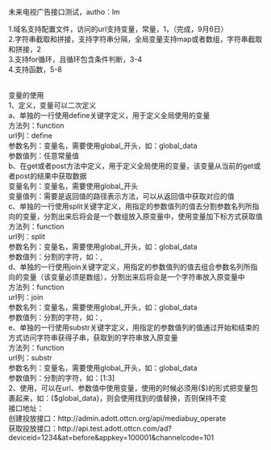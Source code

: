 未来电视广告接口测试，autho：lm<br>

1.域名支持配置文件，访问的url支持变量，常量，1，（完成，9月6日）<br>
2.字符串截取和拼接，支持字符串分隔，全局变量支持map或者数组，字符串截取和拼接，2<br>
3.支持for循环，且循环包含条件判断，3-4<br>
4.支持函数，5-8<br>

<br>
变量的使用<br>
1、定义，变量可以二次定义<br>
a、单独的一行使用define关键字定义，用于定义全局使用的变量<br>
方法列：function<br>
url列：define<br>
参数名列：变量名，需要使用global_开头，如：global_data<br>
参数值列：任意常量值<br>
b、在get或者post方法中定义，用于定义全局使用的变量，该变量从当前的get或者post的结果中获取数据<br>
变量名列：变量名，需要使用global_开头<br>
变量值列：需要是返回值的路径表示方法，可以从返回值中获取对应的值<br>
c、单独的一行使用split关键字定义，用指定的参数值列的值去分割参数名列所指向的变量，分割出来后将会是一个数组放入原变量中，使用变量加下标方式获取值<br>
方法列：function<br>
url列：split<br>
参数名列：变量名，需要使用global_开头，如：global_data<br>
参数值列：分割的字符，如：,<br>
d、单独的一行使用join关键字定义，用指定的参数值列的值去组合参数名列所指向的变量（该变量必须是数组），分割出来后将会是一个字符串放入原变量中<br>
方法列：function<br>
url列：join<br>
参数名列：变量名，需要使用global_开头，如：global_data<br>
参数值列：分割的字符，如：,<br>
e、单独的一行使用substr关键字定义，用指定的参数值列的值通过开始和结束的方式访问字符串获得子串，获取到的字符串放入原变量<br>
方法列：function<br>
url列：substr<br>
参数名列：变量名，需要使用global_开头，如：global_data<br>
参数值列：分割的字符，如：[1:3]<br>
2、使用，可以在url、参数值中使用变量，使用的时候必须用{$}的形式把变量包裹起来，如：{$global_data}，则会使用找到的值替换，否则保持不变<br>
接口地址：<br>
创建投放接口：http://admin.adott.ottcn.org/api/mediabuy_operate<br>
获取投放接口：http://api.test.adott.ottcn.com/ad?deviceid=1234&at=before&appkey=100001&channelcode=101<br>
